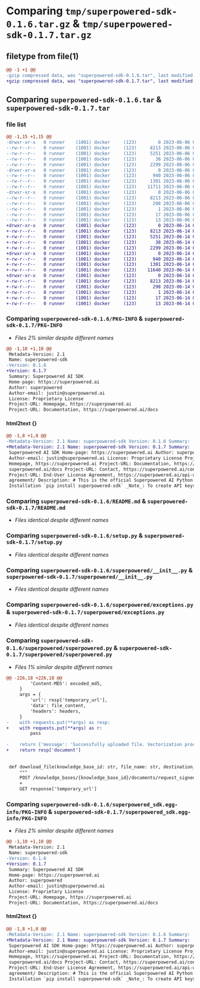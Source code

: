 # Comparing `tmp/superpowered-sdk-0.1.6.tar.gz` & `tmp/superpowered-sdk-0.1.7.tar.gz`

## filetype from file(1)

```diff
@@ -1 +1 @@
-gzip compressed data, was "superpowered-sdk-0.1.6.tar", last modified: Tue Jun  6 07:26:12 2023, max compression
+gzip compressed data, was "superpowered-sdk-0.1.7.tar", last modified: Wed Jun 14 01:27:32 2023, max compression
```

## Comparing `superpowered-sdk-0.1.6.tar` & `superpowered-sdk-0.1.7.tar`

### file list

```diff
@@ -1,15 +1,15 @@
-drwxr-xr-x   0 runner    (1001) docker     (123)        0 2023-06-06 07:26:12.983679 superpowered-sdk-0.1.6/
--rw-r--r--   0 runner    (1001) docker     (123)     8213 2023-06-06 07:26:12.983679 superpowered-sdk-0.1.6/PKG-INFO
--rw-r--r--   0 runner    (1001) docker     (123)     5251 2023-06-06 07:25:55.000000 superpowered-sdk-0.1.6/README.md
--rw-r--r--   0 runner    (1001) docker     (123)       38 2023-06-06 07:26:12.983679 superpowered-sdk-0.1.6/setup.cfg
--rw-r--r--   0 runner    (1001) docker     (123)     2299 2023-06-06 07:25:55.000000 superpowered-sdk-0.1.6/setup.py
-drwxr-xr-x   0 runner    (1001) docker     (123)        0 2023-06-06 07:26:12.979679 superpowered-sdk-0.1.6/superpowered/
--rw-r--r--   0 runner    (1001) docker     (123)      940 2023-06-06 07:25:55.000000 superpowered-sdk-0.1.6/superpowered/__init__.py
--rw-r--r--   0 runner    (1001) docker     (123)     1301 2023-06-06 07:25:55.000000 superpowered-sdk-0.1.6/superpowered/exceptions.py
--rw-r--r--   0 runner    (1001) docker     (123)    11711 2023-06-06 07:25:55.000000 superpowered-sdk-0.1.6/superpowered/superpowered.py
-drwxr-xr-x   0 runner    (1001) docker     (123)        0 2023-06-06 07:26:12.983679 superpowered-sdk-0.1.6/superpowered_sdk.egg-info/
--rw-r--r--   0 runner    (1001) docker     (123)     8213 2023-06-06 07:26:12.000000 superpowered-sdk-0.1.6/superpowered_sdk.egg-info/PKG-INFO
--rw-r--r--   0 runner    (1001) docker     (123)      298 2023-06-06 07:26:12.000000 superpowered-sdk-0.1.6/superpowered_sdk.egg-info/SOURCES.txt
--rw-r--r--   0 runner    (1001) docker     (123)        1 2023-06-06 07:26:12.000000 superpowered-sdk-0.1.6/superpowered_sdk.egg-info/dependency_links.txt
--rw-r--r--   0 runner    (1001) docker     (123)       17 2023-06-06 07:26:12.000000 superpowered-sdk-0.1.6/superpowered_sdk.egg-info/requires.txt
--rw-r--r--   0 runner    (1001) docker     (123)       13 2023-06-06 07:26:12.000000 superpowered-sdk-0.1.6/superpowered_sdk.egg-info/top_level.txt
+drwxr-xr-x   0 runner    (1001) docker     (123)        0 2023-06-14 01:27:32.086274 superpowered-sdk-0.1.7/
+-rw-r--r--   0 runner    (1001) docker     (123)     8213 2023-06-14 01:27:32.086274 superpowered-sdk-0.1.7/PKG-INFO
+-rw-r--r--   0 runner    (1001) docker     (123)     5251 2023-06-14 01:27:21.000000 superpowered-sdk-0.1.7/README.md
+-rw-r--r--   0 runner    (1001) docker     (123)       38 2023-06-14 01:27:32.086274 superpowered-sdk-0.1.7/setup.cfg
+-rw-r--r--   0 runner    (1001) docker     (123)     2299 2023-06-14 01:27:21.000000 superpowered-sdk-0.1.7/setup.py
+drwxr-xr-x   0 runner    (1001) docker     (123)        0 2023-06-14 01:27:32.086274 superpowered-sdk-0.1.7/superpowered/
+-rw-r--r--   0 runner    (1001) docker     (123)      940 2023-06-14 01:27:21.000000 superpowered-sdk-0.1.7/superpowered/__init__.py
+-rw-r--r--   0 runner    (1001) docker     (123)     1301 2023-06-14 01:27:21.000000 superpowered-sdk-0.1.7/superpowered/exceptions.py
+-rw-r--r--   0 runner    (1001) docker     (123)    11640 2023-06-14 01:27:21.000000 superpowered-sdk-0.1.7/superpowered/superpowered.py
+drwxr-xr-x   0 runner    (1001) docker     (123)        0 2023-06-14 01:27:32.086274 superpowered-sdk-0.1.7/superpowered_sdk.egg-info/
+-rw-r--r--   0 runner    (1001) docker     (123)     8213 2023-06-14 01:27:31.000000 superpowered-sdk-0.1.7/superpowered_sdk.egg-info/PKG-INFO
+-rw-r--r--   0 runner    (1001) docker     (123)      298 2023-06-14 01:27:32.000000 superpowered-sdk-0.1.7/superpowered_sdk.egg-info/SOURCES.txt
+-rw-r--r--   0 runner    (1001) docker     (123)        1 2023-06-14 01:27:31.000000 superpowered-sdk-0.1.7/superpowered_sdk.egg-info/dependency_links.txt
+-rw-r--r--   0 runner    (1001) docker     (123)       17 2023-06-14 01:27:31.000000 superpowered-sdk-0.1.7/superpowered_sdk.egg-info/requires.txt
+-rw-r--r--   0 runner    (1001) docker     (123)       13 2023-06-14 01:27:31.000000 superpowered-sdk-0.1.7/superpowered_sdk.egg-info/top_level.txt
```

### Comparing `superpowered-sdk-0.1.6/PKG-INFO` & `superpowered-sdk-0.1.7/PKG-INFO`

 * *Files 2% similar despite different names*

```diff
@@ -1,10 +1,10 @@
 Metadata-Version: 2.1
 Name: superpowered-sdk
-Version: 0.1.6
+Version: 0.1.7
 Summary: Superpowered AI SDK
 Home-page: https://superpowered.ai
 Author: superpowered
 Author-email: justin@superpowered.ai
 License: Proprietary License
 Project-URL: Homepage, https://superpowered.ai
 Project-URL: Documentation, https://superpowered.ai/docs
```

#### html2text {}

```diff
@@ -1,8 +1,8 @@
-Metadata-Version: 2.1 Name: superpowered-sdk Version: 0.1.6 Summary:
+Metadata-Version: 2.1 Name: superpowered-sdk Version: 0.1.7 Summary:
 Superpowered AI SDK Home-page: https://superpowered.ai Author: superpowered
 Author-email: justin@superpowered.ai License: Proprietary License Project-URL:
 Homepage, https://superpowered.ai Project-URL: Documentation, https://
 superpowered.ai/docs Project-URL: Contact, https://superpowered.ai/contact/
 Project-URL: End-User License Agreement, https://superpowered.ai/api-user-
 agreement/ Description: # This is the official Superpowered AI Python SDK ##
 Installation `pip install superpowered-sdk` _Note_: To create API keys, please
```

### Comparing `superpowered-sdk-0.1.6/README.md` & `superpowered-sdk-0.1.7/README.md`

 * *Files identical despite different names*

### Comparing `superpowered-sdk-0.1.6/setup.py` & `superpowered-sdk-0.1.7/setup.py`

 * *Files identical despite different names*

### Comparing `superpowered-sdk-0.1.6/superpowered/__init__.py` & `superpowered-sdk-0.1.7/superpowered/__init__.py`

 * *Files identical despite different names*

### Comparing `superpowered-sdk-0.1.6/superpowered/exceptions.py` & `superpowered-sdk-0.1.7/superpowered/exceptions.py`

 * *Files identical despite different names*

### Comparing `superpowered-sdk-0.1.6/superpowered/superpowered.py` & `superpowered-sdk-0.1.7/superpowered/superpowered.py`

 * *Files 1% similar despite different names*

```diff
@@ -226,18 +226,18 @@
         'Content-MD5': encoded_md5,
     }
     args = {
         'url': resp['temporary_url'],
         'data': file_content,
         'headers': headers,
     }
-    with requests.put(**args) as resp:
+    with requests.put(**args) as r:
         pass
 
-    return {'message': 'Successfully uploaded file. Vectorization process will begin shortly.'}
+    return resp['document']
 
 
 def download_file(knowledge_base_id: str, file_name: str, destination_path: str = None) -> bytes:
     """
     POST /knowledge_bases/{knowledge_base_id}/documents/request_signed_file_url
     +
     GET response['temporary_url']
```

### Comparing `superpowered-sdk-0.1.6/superpowered_sdk.egg-info/PKG-INFO` & `superpowered-sdk-0.1.7/superpowered_sdk.egg-info/PKG-INFO`

 * *Files 2% similar despite different names*

```diff
@@ -1,10 +1,10 @@
 Metadata-Version: 2.1
 Name: superpowered-sdk
-Version: 0.1.6
+Version: 0.1.7
 Summary: Superpowered AI SDK
 Home-page: https://superpowered.ai
 Author: superpowered
 Author-email: justin@superpowered.ai
 License: Proprietary License
 Project-URL: Homepage, https://superpowered.ai
 Project-URL: Documentation, https://superpowered.ai/docs
```

#### html2text {}

```diff
@@ -1,8 +1,8 @@
-Metadata-Version: 2.1 Name: superpowered-sdk Version: 0.1.6 Summary:
+Metadata-Version: 2.1 Name: superpowered-sdk Version: 0.1.7 Summary:
 Superpowered AI SDK Home-page: https://superpowered.ai Author: superpowered
 Author-email: justin@superpowered.ai License: Proprietary License Project-URL:
 Homepage, https://superpowered.ai Project-URL: Documentation, https://
 superpowered.ai/docs Project-URL: Contact, https://superpowered.ai/contact/
 Project-URL: End-User License Agreement, https://superpowered.ai/api-user-
 agreement/ Description: # This is the official Superpowered AI Python SDK ##
 Installation `pip install superpowered-sdk` _Note_: To create API keys, please
```

